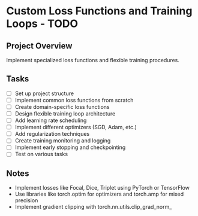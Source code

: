 # Custom Loss Functions and Training Loops - TODO

## Project Overview
Implement specialized loss functions and flexible training procedures.

## Tasks
- [ ] Set up project structure
- [ ] Implement common loss functions from scratch
- [ ] Create domain-specific loss functions
- [ ] Design flexible training loop architecture
- [ ] Add learning rate scheduling
- [ ] Implement different optimizers (SGD, Adam, etc.)
- [ ] Add regularization techniques
- [ ] Create training monitoring and logging
- [ ] Implement early stopping and checkpointing
- [ ] Test on various tasks

## Notes
- Implement losses like Focal, Dice, Triplet using PyTorch or TensorFlow
- Use libraries like torch.optim for optimizers and torch.amp for mixed precision
- Implement gradient clipping with torch.nn.utils.clip_grad_norm_
